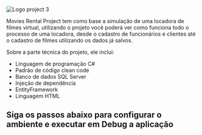 ![Logo project 3](https://github.com/SirLucasWolff/MoviesRentalProject/assets/80931239/1684ab40-8eca-4c97-b0fc-49a6a3c14b9d)

Movies Rental Project tem como base a simulação de uma locadora de filmes virtual, utilizando o projeto você poderá ver como funciona todo o processo de uma locadora, desde o cadastro de funcionários e clientes até o cadastro de filmes utilizando os dados já salvos.

Sobre a parte técnica do projeto, ele inclui:
- Linguagem de programação C#
- Padrão de código clean code
- Banco de dados SQL Server
- Injeção de dependência
- EntityFramework
- Linguagem HTML

Siga os passos abaixo para configurar o ambiente e executar em Debug a aplicação
- 






